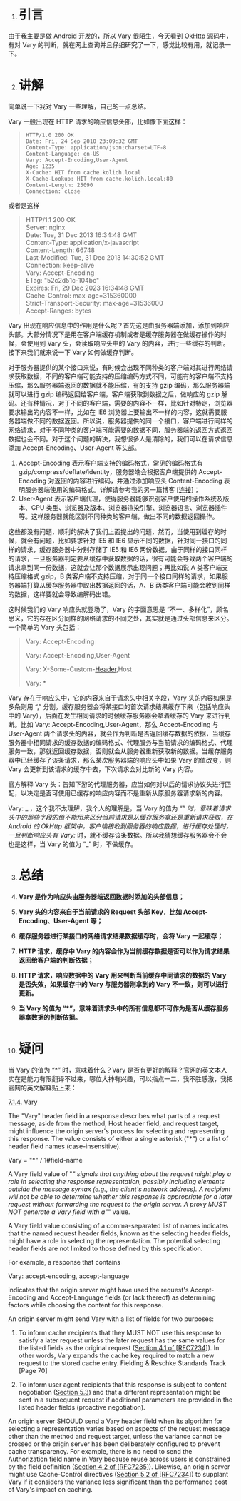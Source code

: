 1. # 引言

由于我主要是做 Android 开发的，所以 Vary 很陌生，今天看到 [OkHttp](https://so.csdn.net/so/search?q=OkHttp&spm=1001.2101.3001.7020) 源码中，有对 Vary 的判断，就在网上查询并且仔细研究了一下，感觉比较有用，就记录一下。

2. # 讲解

简单说一下我对 Vary 一些理解，自己的一点总结。

Vary 一般出现在 HTTP 请求的响应信息头部，比如像下面这样：

> ```
> HTTP/1.0 200 OK
> Date: Fri, 24 Sep 2010 23:09:32 GMT
> Content-Type: application/json;charset=UTF-8
> Content-Language: en-US
> Vary: Accept-Encoding,User-Agent
> Age: 1235
> X-Cache: HIT from cache.kolich.local
> X-Cache-Lookup: HIT from cache.kolich.local:80
> Content-Length: 25090
> Connection: close
> ```

或者是这样

> HTTP/1.1 200 OK  
> Server: nginx  
> Date: Tue, 31 Dec 2013 16:34:48 GMT  
> Content-Type: application/x-javascript  
> Content-Length: 66748  
> Last-Modified: Tue, 31 Dec 2013 14:30:52 GMT  
> Connection: keep-alive  
> Vary: Accept-Encoding  
> ETag: "52c2d51c-104bc"  
> Expires: Fri, 29 Dec 2023 16:34:48 GMT  
> Cache-Control: max-age=315360000  
> Strict-Transport-Security: max-age=31536000  
> Accept-Ranges: bytes

Vary 出现在响应信息中的作用是什么呢？首先这是由服务器端添加，添加到响应头部。大部分情况下是用在客户端缓存机制或者是缓存服务器在做缓存操作的时候，会使用到 Vary 头，会读取响应头中的 Vary 的内容，进行一些缓存的判断。接下来我们就来说一下 Vary 如何做缓存判断。

对于服务器提供的某个接口来说，有时候会出现不同种类的客户端对其进行网络请求获取数据，不同的客户端可能支持的压缩编码方式不同，可能有的客户端不支持压缩，那么服务器端返回的数据就不能压缩，有的支持 gzip 编码，那么服务器端就可以进行 gzip 编码返回给客户端，客户端获取到数据之后，做响应的 gzip 解码。还有种情况，对于不同的客户端，需要的内容不一样，比如针对特定，浏览器要求输出的内容不一样，比如在 IE6 浏览器上要输出不一样的内容，这就需要服务器端做不同的数据返回。所以说，服务器提供的同一个接口，客户端进行同样的网络请求，对于不同种类的客户端可能需要的数据不同，服务器端的返回方式返回数据也会不同。对于这个问题的解决，我想很多人是清除的，我们可以在请求信息添加 Accept-Encoding、User-Agent 等头部。

1.  Accept-Encoding 表示客户端支持的编码格式，常见的编码格式有 gzip/compress/deflate/identity，服务器端会根据客户端提供的 Accept-Encoding 对返回的内容进行编码，并通过添加响应头 Content-Encoding 表明服务器端使用的编码格式。详解请参考我的另一篇博客 [[连接](https://blog.csdn.net/qq_29405933/article/details/84247999)]；
2.  User-Agent 表示客户端代理，使得服务器能够识别客户使用的操作系统及版本、CPU 类型、浏览器及版本、浏览器渲染引擎、浏览器语言、浏览器插件等。这样服务器就能区别不同种类的客户端，做出不同的数据返回操作。

这些都没有问题，顺利的解决了我们上面提出的问题，然而，当使用到缓存的时候，就会有问题，比如要求针对 IE5 和 IE6 显示不同的数据，针对同一接口的同样的请求，缓存服务器中分别存储了 IE5 和 IE6 两份数据，由于同样的接口同样的请求，一旦服务器判定要从缓存中获取数据的话，很有可能会导致两个客户端的请求拿到同一份数据，这就会让那个数据展示出现问题；再比如说 A 类客户端支持压缩格式 gzip，B 类客户端不支持压缩，对于同一个接口同样的请求，如果服务器端打算从缓存服务器中取出数据返回的话，A、B 两类客户端可能会收到同样的数据，这样要就会导致编解码出错。

这时候我们的 Vary 响应头就登场了，Vary 的字面意思是 “不一、多样化”，顾名思义，它的存在区分同样的网络请求的不同之处，其实就是通过头部信息来区分。一个简单的 Vary 头包括：

> Vary: Accept-Encoding
>
> Vary: Accept-Encoding,User-Agent
>
> Vary: X-Some-Custom-[Header](https://so.csdn.net/so/search?q=Header&spm=1001.2101.3001.7020),Host
>
> Vary: \*

Vary 存在于响应头中，它的内容来自于请求头中相关字段，Vary 头的内容如果是多条则用 “,” 分割。缓存服务器会将某接口的首次请求结果缓存下来（包括响应头中的 Vary），后面在发生相同请求的时候缓存服务器会拿着缓存的 Vary 来进行判断。比如 Vary: Accept-Encoding,User-Agent，那么 Accept-Encoding 与 User-Agent 两个请求头的内容，就会作为判断是否返回缓存数据的依据，当缓存服务器中相同请求的缓存数据的编码格式、代理服务与当前请求的编码格式、代理服务一致，那就返回缓存数据，否则就会从服务器重新获取新的数据。当缓存服务器中已经缓存了该条请求，那么某次服务器端的响应头中如果 Vary 的值改变，则 Vary 会更新到该请求的缓存中去，下次请求会对比新的 Vary 内容。

官方解释 Vary 头：告知下游的代理服务器，应当如何对以后的请求协议头进行匹配，以决定是否可使用已缓存的响应内容而不是重新从原服务器请求新的内容。

Vary: _ ，这个我不太理解，我个人的理解是，当 Vary 的值为 “_” 时，意味着请求头中的那些字段的值不能用来区分当前请求是从缓存服务拿还是重新请求获取，在 Android 的 OkHttp 框架中，客户端接收到服务器的响应数据，进行缓存处理时，一旦判断响应头有 Vary:_ 时，就不缓存该条数据。所以我猜想缓存服务器会不会也是这样，当 Vary 的值为 “_” 时，不做缓存。

3. # 总结

1. **Vary 是作为响应头由服务器端返回数据时添加的头部信息；**
1. **Vary 头的内容来自于当前请求的 Request 头部 Key，比如 Accept-Encoding、User-Agent 等；**
1. **缓存服务器进行某接口的网络请求结果数据缓存时，会将 Vary 一起缓存；**
1. **HTTP 请求，缓存中 Vary 的内容会作为当前缓存数据是否可以作为请求结果返回给客户端的判断依据；**
1. **HTTP 请求，响应数据中的 Vary 用来判断当前缓存中同请求的数据的 Vary 是否失效，如果缓存中的 Vary 与服务器刚拿到的 Vary 不一致，则可以进行更新。**
1. **当 Vary 的值为 “\*”，意味着请求头中的所有信息都不可作为是否从缓存服务器拿数据的判断依据。**

1. # 疑问

当 Vary 的值为 “\*” 时，意味着什么？Vary 是否有更好的解释？官网的英文本人实在是能力有限翻译不过来，哪位大神有兴趣，可以指点一二，我不胜感激，我把官网的英文解释贴上来：

[7.1.4](https://tools.ietf.org/html/rfc7231#section-7.1.4). Vary

The "Vary" header field in a response describes what parts of a request message, aside from the method, Host header field, and request target, might influence the origin server's process for selecting and representing this response. The value consists of either a single asterisk ("\*") or a list of header field names (case-insensitive).

Vary = "\*" / 1#field-name

A Vary field value of "_" signals that anything about the request might play a role in selecting the response representation, possibly including elements outside the message syntax (e.g., the client's network address). A recipient will not be able to determine whether this response is appropriate for a later request without forwarding the request to the origin server. A proxy MUST NOT generate a Vary field with a"_" value.

A Vary field value consisting of a comma-separated list of names indicates that the named request header fields, known as the selecting header fields, might have a role in selecting the representation. The potential selecting header fields are not limited to those defined by this specification.

For example, a response that contains

Vary: accept-encoding, accept-language

indicates that the origin server might have used the request's Accept-Encoding and Accept-Language fields (or lack thereof) as determining factors while choosing the content for this response.

An origin server might send Vary with a list of fields for two purposes:

1. To inform cache recipients that they MUST NOT use this response to satisfy a later request unless the later request has the same values for the listed fields as the original request ([Section 4.1 of [RFC7234]](https://tools.ietf.org/html/rfc7234#section-4.1)). In other words, Vary expands the cache key required to match a new request to the stored cache entry. Fielding & Reschke Standards Track [Page 70]

2. To inform user agent recipients that this response is subject to content negotiation ([Section 5.3](https://tools.ietf.org/html/rfc7231#section-5.3)) and that a different representation might be sent in a subsequent request if additional parameters are provided in the listed header fields (proactive negotiation).

An origin server SHOULD send a Vary header field when its algorithm for selecting a representation varies based on aspects of the request message other than the method and request target, unless the variance cannot be crossed or the origin server has been deliberately configured to prevent cache transparency. For example, there is no need to send the Authorization field name in Vary because reuse across users is constrained by the field definition ([Section 4.2 of [RFC7235]](https://tools.ietf.org/html/rfc7235#section-4.2)). Likewise, an origin server might use Cache-Control directives ([Section 5.2 of [RFC7234]](https://tools.ietf.org/html/rfc7234#section-5.2)) to supplant Vary if it considers the variance less significant than the performance cost of Vary's impact on caching.
